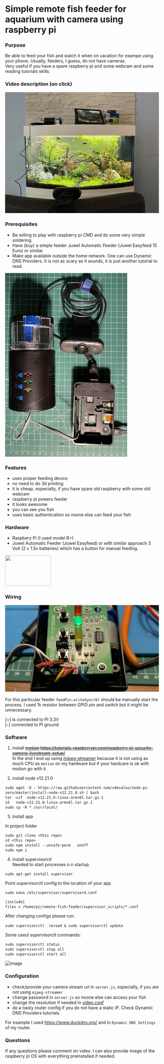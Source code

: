 # Simple remote fish feeder for aquarium with camera using raspberry pi

### Purpose
Be able to feed your fish and watch it when on vacation for exampe using your phone. Usually, feeders, I guess, do not have cameras.  
Very useful if you have a spare raspberry pi and some webcam and some reading tutorials skills.   

### Video description (on click)

[![feeder video](/pic/aquarium_small.jpg)](https://youtu.be/Ey8n5sQXgew)


### Prerequisites

- Be willing to play with raspberry pi CMD and do some very simple soldering.
- Have (buy) a simple feeder Juwel Automatic Feeder (Juwel Easyfeed 15 Euro) or similar. 
- Make app available outside the home network. One can use Dynamic DNS Providers. It is not as scary as it sounds, it is just another tutorial to read.


<img src="/pic/feeder.jpg" width="400" height="600" />

### Features

- uses proper feeding device 
- no need to do 3d printing  
- it is cheap, especially, if you have spare old raspberry with some old webcam
- raspberry pi powers feeder 
- it looks awesome 
- you can see you fish
- uses basic authentication so noone else can feed your fish


### Hardware 
- Raspbery Pi (I used model B+)
- Juwel Automatic Feeder (Juwel Easyfeed) or with similar approach 3 Volt (2 x 1.5v batteries) which has a button for manual feeding.

<img src="https://images-na.ssl-images-amazon.com/images/I/61xPupca0OL._AC_SL1270_.jpg" data-canonical-src="https://images-na.ssl-images-amazon.com/images/I/61xPupca0OL._AC_SL1270_.jpg" width="150" height="100" />


### Wiring 

<img src="/pic/feeder-wiring1.jpg" />

For this particular feeder `feedPin.writeSync(0)` should be manually start the process.
I used 1k resistor between GPIO pin and switch but it might be unnecessary. 

[+] is connected to PI 3.3V   
[-] connected to PI ground   



### Software 
1. install   <s> [motion](https://motion-project.github.io/) https://tutorials-raspberrypi.com/raspberry-pi-security-camera-livestream-setup/</s>   
 In the end I end up using [mjpeg-streamer](https://github.com/jacksonliam/mjpg-streamer) because it is not using as much CPU as `motion` on my hardware
 but if your hardcare is ok with motion go with it


2. install node v12.21.0

```
sudo wget -O - https://raw.githubusercontent.com/sdesalas/node-pi-zero/master/install-node-v12.21.0.sh | bash
tar -xzf  node-v12.21.0-linux-armv6l.tar.gz.1
cd   node-v12.21.0-linux-armv6l.tar.gz.1
sudo cp -R * /usr/local/

```

3. Install app

In project folder
```
sudo git clone <this repo>
cd <this repo>
sudo npm install --unsafe-perm   onoff
sudo npm i
```

4. install supervisorctl   
Needed to start processes o n startup.


```
sudo apt-get install supervisor

```

Point supervisorctl config to the location of your app
```
sudo nano /etc/supervisor/supervisord.conf
```

```
[include]
files = /home/pi/remote-fish-feeder/supervisor_scripts/*.conf

```

After changing configs please run:

`sudo supervisorctl  reread & sudo supervisorctl update`


Some useul supervisorctl commands:     

```
sudo supervisorctl status
sudo supervisorctl stop all
sudo supervisorctl start all

 ```
 
 
![image](https://user-images.githubusercontent.com/12578135/118402534-92c36680-b66a-11eb-9ada-d5ed4d8de0fe.png)


### Configuration

- check/provide your camera stream url in `server.js`, especially, if you are not using `mjpeg-streamer`
- change password  in `server.js` so noone else can access your fish
- change the resolution if needed in [video.conf](https://github.com/antonsn/remote-fish-feeder/blob/main/supervisor_scripts/video.conf)
- do a nasty router config if you do not have a static IP. Check Dynamic DNS Providers tutorials.

For example I used https://www.duckdns.org/ and in `Dynamic DNS Settings` of my router. 


### Questions
If any questions please comment on video. I can also provide image of the raspberry pi OS with everything preinstalled if needed.   



 





